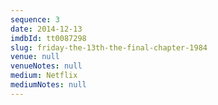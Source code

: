 ```yaml
---
sequence: 3
date: 2014-12-13
imdbId: tt0087298
slug: friday-the-13th-the-final-chapter-1984
venue: null
venueNotes: null
medium: Netflix
mediumNotes: null
---
```


